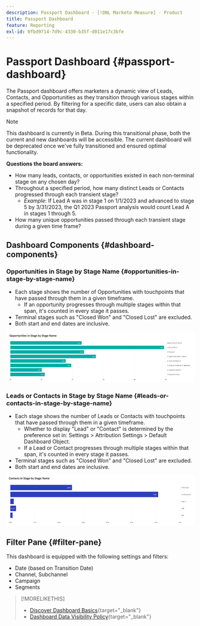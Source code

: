```yaml
---
description: Passport Dashboard - [!DNL Marketo Measure] - Product
title: Passport Dashboard
feature: Reporting
exl-id: 0fbd9714-7d9c-4330-b35f-d011e17c3bfe
---
```

# Passport Dashboard {#passport-dashboard}

The Passport dashboard offers marketers a dynamic view of Leads, Contacts, and Opportunities as they transition through various stages within a specified period. By filtering for a specific date, users can also obtain a snapshot of records for that day.

>[!NOTE]
>
>This dashboard is currently in Beta. During this transitional phase, both the current and new dashboards will be accessible. The current dashboard will be deprecated once we've fully transitioned and ensured optimal functionality.

**Questions the board answers:**

* How many leads, contacts, or opportunities existed in each non-terminal stage on any chosen day?
* Throughout a specified period, how many distinct Leads or Contacts progressed through each transient stage?
   * _Example_: If Lead A was in stage 1 on 1/1/2023 and advanced to stage 5 by 3/31/2023, the Q1 2023 Passport analysis would count Lead A in stages 1 through 5.
* How many unique opportunities passed through each transient stage during a given time frame?

## Dashboard Components {#dashboard-components}

### Opportunities in Stage by Stage Name {#opportunities-in-stage-by-stage-name}

* Each stage shows the number of Opportunities with touchpoints that have passed through them in a given timeframe.
  * If an opportunity progresses through multiple stages within that span, it's counted in every stage it passes. 
* Terminal stages such as "Closed Won" and "Closed Lost" are excluded.
* Both start and end dates are inclusive.

![](assets/passport-dashboard-1.png)

### Leads or Contacts in Stage by Stage Name {#leads-or-contacts-in-stage-by-stage-name}

* Each stage shows the number of Leads or Contacts with touchpoints that have passed through them in a given timeframe.
  * Whether to display "Lead" or "Contact" is determined by the preference set in: Settings > Attribution Settings > Default Dashboard Object.
  * If a Lead or Contact progresses through multiple stages within that span, it's counted in every stage it passes. 
* Terminal stages such as "Closed Won" and "Closed Lost" are excluded.
* Both start and end dates are inclusive.

![](assets/passport-dashboard-2.png)

## Filter Pane {#filter-pane}

This dashboard is equipped with the following settings and filters:

* Date (based on Transition Date)
* Channel, Subchannel
* Campaign
* Segments

>[!MORELIKETHIS]
>
>* [Discover Dashboard Basics](/help/marketo-measure-discover-ui/dashboards/discover-dashboard-basics.md){target="_blank"}
>* [Dashboard Data Visibility Policy](/help/marketo-measure-discover-ui/dashboards/dashboard-data-visibility-policy.md){target="_blank"}
